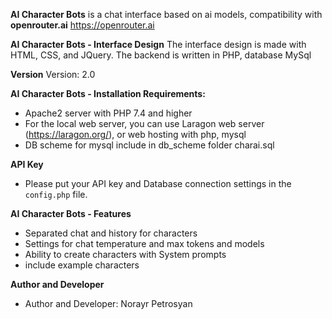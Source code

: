 **AI Character Bots** is a chat interface based on ai models, compatibility with **openrouter.ai**  https://openrouter.ai

**AI Character Bots - Interface Design**
The interface design is made with HTML, CSS, and JQuery. The backend is written in PHP, database MySql

**Version**
Version: 2.0

**AI Character Bots - Installation Requirements:**
- Apache2 server with PHP 7.4 and higher
- For the local web server, you can use Laragon web server (https://laragon.org/), or web hosting with php, mysql
- DB scheme for mysql include in db_scheme folder charai.sql

**API Key**
- Please put your API key and Database connection settings in the `config.php` file.

**AI Character Bots - Features**
- Separated chat and history for characters
- Settings for chat temperature and max tokens and models
- Ability to create characters with System prompts
- include example characters

**Author and Developer**
- Author and Developer: Norayr Petrosyan